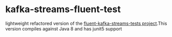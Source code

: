 # kafka-streams-fluent-test
lightweight refactored version of the [fluent-kafka-streams-tests project](https://github.com/bakdata/fluent-kafka-streams-tests).This version compiles against Java 8 and has junit5 support 
